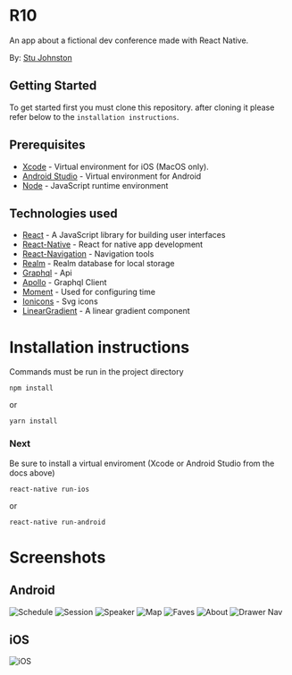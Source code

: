 # R10

An app about a fictional dev conference made with React Native.

By: [Stu Johnston](https://github.com/johnstonstu)

## Getting Started

To get started first you must clone this repository. after cloning it please refer below to the `installation instructions`.

## Prerequisites
- [Xcode](https://developer.apple.com/xcode/) - Virtual environment for iOS (MacOS only).
- [Android Studio](https://developer.android.com/studio/) - Virtual environment for Android
- [Node](https://nodejs.org/en/) - JavaScript runtime environment

## Technologies used
- [React](https://reactjs.org/docs/hello-world.html) - A JavaScript library for building user interfaces 
- [React-Native](https://facebook.github.io/react-native/docs/0.56/getting-started) - React for native app development
- [React-Navigation](https://reactnavigation.org/) - Navigation tools
- [Realm](https://realm.io/docs) - Realm database for local storage
- [Graphql](https://graphql.org/) - Api
- [Apollo](https://www.apollographql.com/docs/react/recipes/react-native.html) - Graphql Client
- [Moment](https://momentjs.com/docs/) - Used for configuring time
- [Ionicons](https://ionicons.com/) - Svg icons
- [LinearGradient](https://github.com/react-native-community/react-native-linear-gradient) - A linear gradient component



# Installation instructions

Commands must be run in the project directory

``` npm install ```

or 

``` yarn install ```

### Next
Be sure to install a virtual enviroment (Xcode or Android Studio from the docs above)


``` react-native run-ios ```

or 

``` react-native run-android ```


# Screenshots

## Android
![Schedule](/screenshots/androidSchedule.png)
![Session](/screenshots/androidSession.png)
![Speaker](/screenshots/androidSpeaker.png)
![Map](/screenshots/androidMap.png)
![Faves](/screenshots/androidFavs.png)
![About](/screenshots/androidAbout.png)
![Drawer Nav](/screenshots/androidNav.png)

## iOS
![iOS](/screenshots/iosSchedule.png)